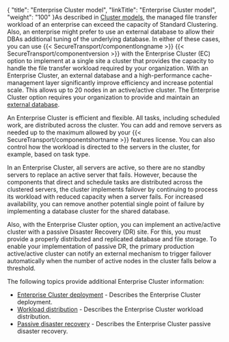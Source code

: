 {
    "title": "Enterprise Cluster model",
    "linkTitle": "Enterprise Cluster model",
    "weight": "100"
}As described in <a href="../../overview/c_st_deploy_models#Clusteri" class="MCXref xref">Cluster models</a>, the managed file transfer workload of an enterprise can exceed the capacity of Standard Clustering. Also, an enterprise might prefer to use an external database to allow their DBAs additional tuning of the underlying database. In either of these cases, you can use {{< SecureTransport/componentlongname  >}} {{< SecureTransport/componentversion  >}} with the Enterprise Cluster (EC) option to implement at a single site a cluster that provides the capacity to handle the file transfer workload required by your organization. With an Enterprise Cluster, an external database and a high-performance cache-management layer significantly improve efficiency and increase potential scale. This allows up to 20 nodes in an active/active cluster. The Enterprise Cluster option requires your organization to provide and maintain an [external database](../../overview/r_st_axway_and_third-party_software_support#Database).

An Enterprise Cluster is efficient and flexible. All tasks, including scheduled work, are distributed across the cluster. You can add and remove servers as needed up to the maximum allowed by your {{< SecureTransport/componentshortname  >}} features license. You can also control how the workload is directed to the servers in the cluster, for example, based on task type.

In an Enterprise Cluster, all servers are active, so there are no standby servers to replace an active server that fails. However, because the components that direct and schedule tasks are distributed across the clustered servers, the cluster implements failover by continuing to process its workload with reduced capacity when a server fails. For increased availability, you can remove another potential single point of failure by implementing a database cluster for the shared database.

Also, with the Enterprise Cluster option, you can implement an active/active cluster with a passive Disaster Recovery (DR) site. For this, you must provide a properly distributed and replicated database and file storage. To enable your implementation of passive DR, the primary production active/active cluster can notify an external mechanism to trigger failover automatically when the number of active nodes in the cluster falls below a threshold.

The following topics provide additional Enterprise Cluster information:

-   <a href="c_st_large_enterprise_cluster_deployment" class="MCXref xref">Enterprise Cluster deployment</a> - Describes the Enterprise Cluster deployment.
-   <a href="c_st_workload_distribution" class="MCXref xref">Workload distribution</a> - Describes the Enterprise Cluster workload distribution.
-   <a href="c_st_passive_disaster_recovery" class="MCXref xref">Passive disaster recovery</a> - Describes the Enterprise Cluster passive disaster recovery.
